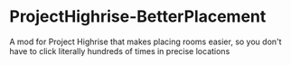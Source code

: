 # ProjectHighrise-BetterPlacement
A mod for Project Highrise that makes placing rooms easier, so you don't have to click literally hundreds of times in precise locations
